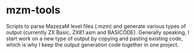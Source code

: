 # mzm-tools

Scripts to parse MazezaM level files (.mzm) and generate various types of output (currently ZX Basic, ZX81 asm and BASICODE).
Generally speaking, I start work on a new type of output by copying and pasting existing code, which is why I keep the
output generation code together in one project.
